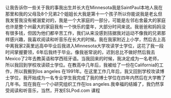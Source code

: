 让我告诉你一些关于我的事我出生并长大在Minnesota我是SaintPaul本地人我在那里和我的父母及8个兄弟2个姐姐长大我是第十一个孩子所以你能说我是老幺但我发誓我没有被溺爱对的，我是一个大家庭的一部分，可能是左邻右舍最大的家庭也许是整个州最大的家庭我有一个快乐的童年，大部分时间来说。我爸爸和妈妈没有很多钱，但因为他们都辛苦工作，我们从来没感到拮据我对运动不像我的兄弟那样感兴趣，我喜欢阅读和听音乐在长大的时候。我在我家附近上小学，然后去上高中离我家2英里远高中毕业后我进入Minnesota大学攻读学士学位，这花了我一段时间掌握要领，6年后我终于毕业。像我爸常说的，迟到总比不做好然后我去Mexico了2年去教英语和学西班牙语。当我回来的时候，我决定成为一名老师，所以我回到学校攻读硕士学位。在教高中几年后，我被给了一份在California的工作，所以我搬到los angeles 在1991年。在这里工作几年后，我又回到学校攻读博士学位，我开始成为一名专业学生我完成了我的博士学位在四年内然后在大学教了几年书。现在我在一个小研究组织工作在los angeles.我幸福的结婚了，我仍然享受阅读和听音乐，当然，开发ESLPod.com 课程

